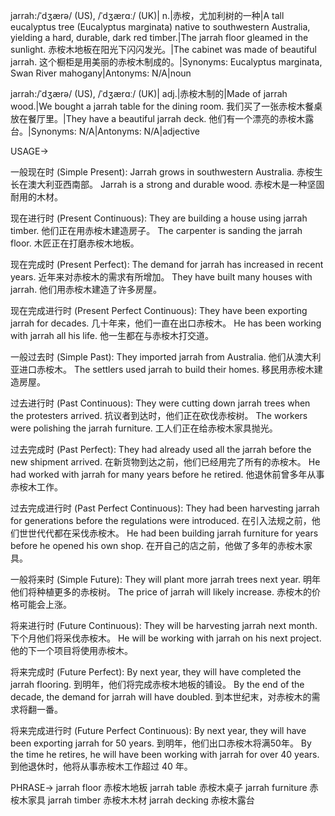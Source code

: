jarrah:/ˈdʒærə/ (US), /ˈdʒærɑː/ (UK)| n.|赤桉，尤加利树的一种|A tall eucalyptus tree (Eucalyptus marginata) native to southwestern Australia, yielding a hard, durable, dark red timber.|The jarrah floor gleamed in the sunlight. 赤桉木地板在阳光下闪闪发光。|The cabinet was made of beautiful jarrah. 这个橱柜是用美丽的赤桉木制成的。|Synonyms: Eucalyptus marginata, Swan River mahogany|Antonyms: N/A|noun

jarrah:/ˈdʒærə/ (US), /ˈdʒærɑː/ (UK)| adj.|赤桉木制的|Made of jarrah wood.|We bought a jarrah table for the dining room. 我们买了一张赤桉木餐桌放在餐厅里。|They have a beautiful jarrah deck. 他们有一个漂亮的赤桉木露台。|Synonyms:  N/A|Antonyms: N/A|adjective


USAGE->

一般现在时 (Simple Present):
Jarrah grows in southwestern Australia.  赤桉生长在澳大利亚西南部。
Jarrah is a strong and durable wood. 赤桉木是一种坚固耐用的木材。

现在进行时 (Present Continuous):
They are building a house using jarrah timber. 他们正在用赤桉木建造房子。
The carpenter is sanding the jarrah floor. 木匠正在打磨赤桉木地板。


现在完成时 (Present Perfect):
The demand for jarrah has increased in recent years. 近年来对赤桉木的需求有所增加。
They have built many houses with jarrah. 他们用赤桉木建造了许多房屋。


现在完成进行时 (Present Perfect Continuous):
They have been exporting jarrah for decades.  几十年来，他们一直在出口赤桉木。
He has been working with jarrah all his life. 他一生都在与赤桉木打交道。


一般过去时 (Simple Past):
They imported jarrah from Australia. 他们从澳大利亚进口赤桉木。
The settlers used jarrah to build their homes. 移民用赤桉木建造房屋。


过去进行时 (Past Continuous):
They were cutting down jarrah trees when the protesters arrived. 抗议者到达时，他们正在砍伐赤桉树。
The workers were polishing the jarrah furniture. 工人们正在给赤桉木家具抛光。


过去完成时 (Past Perfect):
They had already used all the jarrah before the new shipment arrived. 在新货物到达之前，他们已经用完了所有的赤桉木。
He had worked with jarrah for many years before he retired. 他退休前曾多年从事赤桉木工作。


过去完成进行时 (Past Perfect Continuous):
They had been harvesting jarrah for generations before the regulations were introduced. 在引入法规之前，他们世世代代都在采伐赤桉木。
He had been building jarrah furniture for years before he opened his own shop. 在开自己的店之前，他做了多年的赤桉木家具。


一般将来时 (Simple Future):
They will plant more jarrah trees next year. 明年他们将种植更多的赤桉树。
The price of jarrah will likely increase. 赤桉木的价格可能会上涨。


将来进行时 (Future Continuous):
They will be harvesting jarrah next month.  下个月他们将采伐赤桉木。
He will be working with jarrah on his next project. 他的下一个项目将使用赤桉木。


将来完成时 (Future Perfect):
By next year, they will have completed the jarrah flooring. 到明年，他们将完成赤桉木地板的铺设。
By the end of the decade, the demand for jarrah will have doubled. 到本世纪末，对赤桉木的需求将翻一番。


将来完成进行时 (Future Perfect Continuous):
By next year, they will have been exporting jarrah for 50 years. 到明年，他们出口赤桉木将满50年。
By the time he retires, he will have been working with jarrah for over 40 years. 到他退休时，他将从事赤桉木工作超过 40 年。


PHRASE->
jarrah floor 赤桉木地板
jarrah table 赤桉木桌子
jarrah furniture 赤桉木家具
jarrah timber 赤桉木木材
jarrah decking 赤桉木露台
